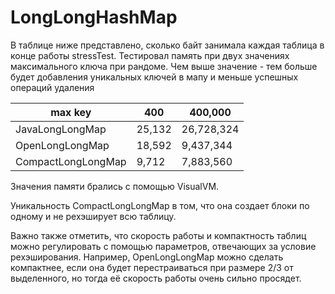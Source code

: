 # LongLongHashMap

В таблице ниже представлено, сколько байт занимала каждая таблица в конце работы stressTest. Тестировал память при двух значениях максимального ключа при рандоме. Чем выше значение - тем больше будет добавления уникальных ключей в мапу и меньше успешных операций удаления

| max key            | 400    | 400,000    |
|--------------------|--------|------------|
| JavaLongLongMap    | 25,132 | 26,728,324 |
| OpenLongLongMap    | 18,592 | 9,437,344  |
| CompactLongLongMap | 9,712  | 7,883,560  |

Значения памяти брались с помощью VisualVM.

Уникальность CompactLongLongMap в том, что она создает блоки по одному и не рехэширует всю таблицу.

Важно также отметить, что скорость работы и компактность таблиц можно регулировать с помощью параметров, отвечающих за условие рехэширования. Например, OpenLongLongMap можно сделать компактнее, если она будет перестраиваться при размере 2/3 от выделенного, но тогда её скорость работы очень сильно просядет.
